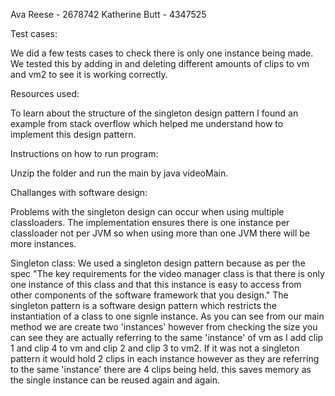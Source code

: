 Ava Reese - 2678742
Katherine Butt - 4347525

Test cases:

We did a few tests cases to check there is only one instance being made. We tested this by adding in and deleting different amounts of clips to vm and vm2 to see it is working correctly.

Resources used:

To learn about the structure of the singleton design pattern I found an example from stack overflow which helped me understand how to implement this design pattern.

Instructions on how to run program:

Unzip the folder and run the main by java videoMain.

Challanges with software design:

Problems with the singleton design can occur when using multiple classloaders. The implementation ensures there is one instance per classloader not per JVM so when using more than one JVM there will be more instances.


Singleton class:
We used a singleton design pattern because as per the spec "The key requirements for the video manager class is that there is only one instance of this class and that this instance is easy to access from other components of the software framework that you design."
The singleton pattern is a software design pattern which restricts the instantiation of a class to one signle instance.
As you can see from our main method we are create two 'instances' however from checking the size you can see they are actually referring to the same 'instance' of vm as I add clip 1 and clip 4 to vm and clip 2 and clip 3 to vm2. If it was not a singleton pattern it would hold 2 clips in each instance however as they are referring to the same 'instance' there are 4 clips being held. this saves memory as the single instance can be reused again and again.